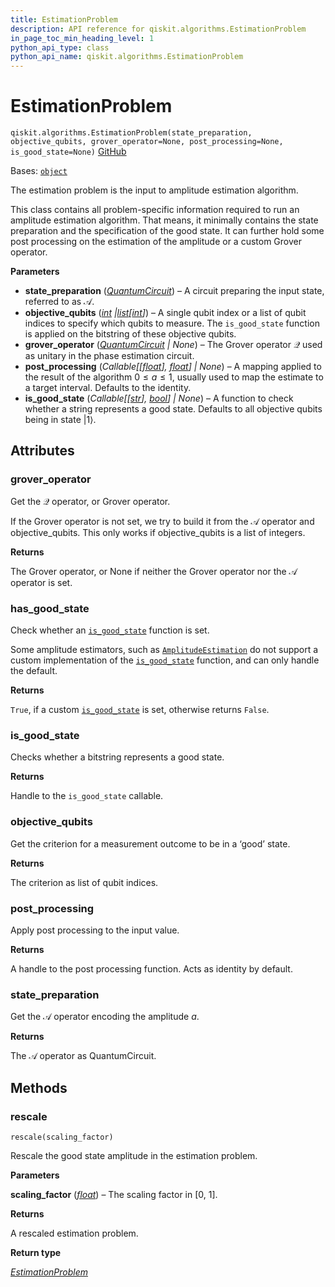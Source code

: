 ```yaml
---
title: EstimationProblem
description: API reference for qiskit.algorithms.EstimationProblem
in_page_toc_min_heading_level: 1
python_api_type: class
python_api_name: qiskit.algorithms.EstimationProblem
---
```


# EstimationProblem

<span id="qiskit.algorithms.EstimationProblem" />

`qiskit.algorithms.EstimationProblem(state_preparation, objective_qubits, grover_operator=None, post_processing=None, is_good_state=None)` [GitHub](https://github.com/qiskit/qiskit/tree/stable/0.45/qiskit/algorithms/amplitude_estimators/estimation_problem.py "view source code")

Bases: [`object`](https://docs.python.org/3/library/functions.html#object "(in Python v3.12)")

The estimation problem is the input to amplitude estimation algorithm.

This class contains all problem-specific information required to run an amplitude estimation algorithm. That means, it minimally contains the state preparation and the specification of the good state. It can further hold some post processing on the estimation of the amplitude or a custom Grover operator.

**Parameters**

*   **state\_preparation** ([*QuantumCircuit*](qiskit.circuit.QuantumCircuit "qiskit.circuit.QuantumCircuit")) – A circuit preparing the input state, referred to as $\mathcal{A}$.
*   **objective\_qubits** ([*int*](https://docs.python.org/3/library/functions.html#int "(in Python v3.12)")  *|*[*list*](https://docs.python.org/3/library/stdtypes.html#list "(in Python v3.12)")*\[*[*int*](https://docs.python.org/3/library/functions.html#int "(in Python v3.12)")*]*) – A single qubit index or a list of qubit indices to specify which qubits to measure. The `is_good_state` function is applied on the bitstring of these objective qubits.
*   **grover\_operator** ([*QuantumCircuit*](qiskit.circuit.QuantumCircuit "qiskit.circuit.QuantumCircuit") *| None*) – The Grover operator $\mathcal{Q}$ used as unitary in the phase estimation circuit.
*   **post\_processing** (*Callable\[\[*[*float*](https://docs.python.org/3/library/functions.html#float "(in Python v3.12)")*],* [*float*](https://docs.python.org/3/library/functions.html#float "(in Python v3.12)")*] | None*) – A mapping applied to the result of the algorithm $0 \leq a \leq 1$, usually used to map the estimate to a target interval. Defaults to the identity.
*   **is\_good\_state** (*Callable\[\[*[*str*](https://docs.python.org/3/library/stdtypes.html#str "(in Python v3.12)")*],* [*bool*](https://docs.python.org/3/library/functions.html#bool "(in Python v3.12)")*] | None*) – A function to check whether a string represents a good state. Defaults to all objective qubits being in state $|1\rangle$.

## Attributes

<span id="qiskit.algorithms.EstimationProblem.grover_operator" />

### grover\_operator

Get the $\mathcal{Q}$ operator, or Grover operator.

If the Grover operator is not set, we try to build it from the $\mathcal{A}$ operator and objective\_qubits. This only works if objective\_qubits is a list of integers.

**Returns**

The Grover operator, or None if neither the Grover operator nor the $\mathcal{A}$ operator is set.

<span id="qiskit.algorithms.EstimationProblem.has_good_state" />

### has\_good\_state

Check whether an [`is_good_state`](#qiskit.algorithms.EstimationProblem.is_good_state "qiskit.algorithms.EstimationProblem.is_good_state") function is set.

Some amplitude estimators, such as [`AmplitudeEstimation`](qiskit.algorithms.AmplitudeEstimation "qiskit.algorithms.AmplitudeEstimation") do not support a custom implementation of the [`is_good_state`](#qiskit.algorithms.EstimationProblem.is_good_state "qiskit.algorithms.EstimationProblem.is_good_state") function, and can only handle the default.

**Returns**

`True`, if a custom [`is_good_state`](#qiskit.algorithms.EstimationProblem.is_good_state "qiskit.algorithms.EstimationProblem.is_good_state") is set, otherwise returns `False`.

<span id="qiskit.algorithms.EstimationProblem.is_good_state" />

### is\_good\_state

Checks whether a bitstring represents a good state.

**Returns**

Handle to the `is_good_state` callable.

<span id="qiskit.algorithms.EstimationProblem.objective_qubits" />

### objective\_qubits

Get the criterion for a measurement outcome to be in a ‘good’ state.

**Returns**

The criterion as list of qubit indices.

<span id="qiskit.algorithms.EstimationProblem.post_processing" />

### post\_processing

Apply post processing to the input value.

**Returns**

A handle to the post processing function. Acts as identity by default.

<span id="qiskit.algorithms.EstimationProblem.state_preparation" />

### state\_preparation

Get the $\mathcal{A}$ operator encoding the amplitude $a$.

**Returns**

The $\mathcal{A}$ operator as QuantumCircuit.

## Methods

### rescale

<span id="qiskit.algorithms.EstimationProblem.rescale" />

`rescale(scaling_factor)`

Rescale the good state amplitude in the estimation problem.

**Parameters**

**scaling\_factor** ([*float*](https://docs.python.org/3/library/functions.html#float "(in Python v3.12)")) – The scaling factor in \[0, 1].

**Returns**

A rescaled estimation problem.

**Return type**

[*EstimationProblem*](#qiskit.algorithms.EstimationProblem "qiskit.algorithms.amplitude_estimators.estimation_problem.EstimationProblem")

